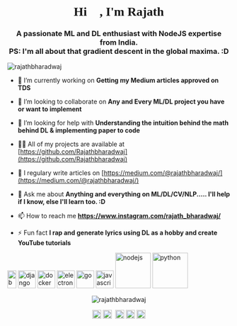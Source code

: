 <link rel="stylesheet" type="text/css" media="all" href="https://raw.githubusercontent.com/Rajathbharadwaj/Updates/master/readme.css" />
<link href='https://fonts.googleapis.com/css?family=Poppins' rel='stylesheet'>

<h1 align="center" style="font-family:Poppins">Hi 👋, I'm Rajath</h1>
<h3 align="center">A passionate ML and DL enthusiast with NodeJS expertise from India. 
  <br>
  PS: I'm all about that gradient descent in the global maxima. :D</h3>
<p align="left"> <img src="https://komarev.com/ghpvc/?username=rajathbharadwaj" alt="rajathbharadwaj" /> </p>

- 🔭 I’m currently working on **Getting my Medium articles approved on TDS**

- 👯 I’m looking to collaborate on **Any and Every ML/DL project you have or want to implement**

- 🤔 I’m looking for help with **Understanding the intuition behind the math behind DL & implementing paper to code**

- 👨‍💻 All of my projects are available at [https://github.com/Rajathbharadwaj](https://github.com/Rajathbharadwaj)

- 📝 I regulary write articles on [https://medium.com/@rajathbharadwaj/](https://medium.com/@rajathbharadwaj/)

- 💬 Ask me about **Anything and everything on ML/DL/CV/NLP..... I'll help if I know, else I'll learn too. :D**

- 📫 How to reach me **https://www.instagram.com/rajath_bharadwaj/**

- ⚡ Fun fact **I rap and generate lyrics using DL as a hobby and create YouTube tutorials**

<p align="left"><img src="https://konpa.github.io/devicon/devicon.git/icons/bootstrap/bootstrap-plain.svg" alt="bootstrap" width="20" height="40"/> <img src="https://konpa.github.io/devicon/devicon.git/icons/django/django-original.svg" alt="django" width="40" height="40"/> <img src="https://konpa.github.io/devicon/devicon.git/icons/docker/docker-original-wordmark.svg" alt="docker" width="40" height="40"/> <img src="https://konpa.github.io/devicon/devicon.git/icons/electron/electron-original.svg" alt="electron" width="40" height="40"/> <img src="https://konpa.github.io/devicon/devicon.git/icons/go/go-original.svg" alt="go" width="40" height="40"/> <img src="https://konpa.github.io/devicon/devicon.git/icons/javascript/javascript-original.svg" alt="javascript" width="40" height="40"/> <img src="https://konpa.github.io/devicon/devicon.git/icons/nodejs/nodejs-original-wordmark.svg" alt="nodejs" width="80" height="80"/> <img src="https://konpa.github.io/devicon/devicon.git/icons/python/python-original-wordmark.svg" alt="python" width="80" height="80"/></p><p align="center"> <img src="https://github-readme-stats.vercel.app/api?username=rajathbharadwaj&show_icons=true" alt="rajathbharadwaj" /> </p>

<p align="center">
<a href="https://twitter.com/rajath_db" target="blank"><img align="center" src="https://cdn.jsdelivr.net/npm/simple-icons@3.0.1/icons/twitter.svg" alt="rajath_db" height="20" width="20" /></a>
<a href="https://linkedin.com/in/rajath-bharadwaj-513788104" target="blank"><img align="center" src="https://cdn.jsdelivr.net/npm/simple-icons@3.0.1/icons/linkedin.svg" alt="in/rajath-bharadwaj-513788104" height="20" width="20" /></a>&nbsp;
<a href="https://stackoverflow.com/users/9183985/rajath-bharadwaj" target="blank"><img align="center" src="https://cdn.jsdelivr.net/npm/simple-icons@3.0.1/icons/stackoverflow.svg" alt="users/9183985/rajath-bharadwaj" height="20" width="20" /></a>
<a href="https://instagram.com/rajath_bharadwaj" target="blank"><img align="center" src="https://cdn.jsdelivr.net/npm/simple-icons@3.0.1/icons/instagram.svg" alt="rajath_bharadwaj" height="20" width="20" /></a>
  <a href="https://www.youtube.com/channel/UCaCbzU3ZSLu27HPu_-Rcnwg?view_as=subscriber" target="blank"><img align="center" src="https://cdn.jsdelivr.net/npm/simple-icons@3.0.1/icons/youtube.svg" alt="rajath_bharadwaj" height="20" width="20" /></a>
</p>
